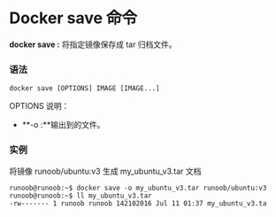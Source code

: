 # Docker save 命令

**docker save :** 将指定镜像保存成 tar 归档文件。

### 语法

```
docker save [OPTIONS] IMAGE [IMAGE...]
```

OPTIONS 说明：

- **-o :**输出到的文件。

  

### 实例

将镜像 runoob/ubuntu:v3 生成 my_ubuntu_v3.tar 文档

```
runoob@runoob:~$ docker save -o my_ubuntu_v3.tar runoob/ubuntu:v3
runoob@runoob:~$ ll my_ubuntu_v3.tar
-rw------- 1 runoob runoob 142102016 Jul 11 01:37 my_ubuntu_v3.ta
```